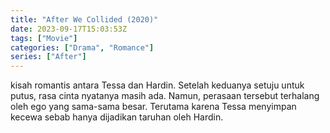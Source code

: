 ```yaml
---
title: "After We Collided (2020)"
date: 2023-09-17T15:03:53Z
tags: ["Movie"]
categories: ["Drama", "Romance"]
series: ["After"]
---
```


kisah romantis antara Tessa dan Hardin. Setelah keduanya setuju untuk putus, rasa cinta nyatanya masih ada. Namun, perasaan tersebut terhalang oleh ego yang sama-sama besar. Terutama karena Tessa menyimpan kecewa sebab hanya dijadikan taruhan oleh Hardin.

  <mux-player stream-type="on-demand"
  src="https://kp3d-my.sharepoint.com/personal/ryoo_kp3d_onmicrosoft_com/_layouts/15/download.aspx?share=EQNgymvzG7FKjjp9skZnfY4B4ZaDEK_ydl0E3iDFQrjjcA" metadata-video-title="After We Collided (2020)" prefer-playback="mse" controls>
  </mux-player>
  
  
  <script src="https://cdn.jsdelivr.net/npm/@mux/mux-player"></script>
  
   <script id="dkNye6EYESityxvrzKPbEzrqi2OEAqbyTBeHuK1FmcM" type="application/ld+json">
 {
  "@context": "https://schema.org/",
  "@type": "VideoObject",
  "name": "After We Collided",
  "contentUrl": "https://stream.mux.com/dkNye6EYESityxvrzKPbEzrqi2OEAqbyTBeHuK1FmcM.m3u8",
  "thumbnailUrl": "https://www.themoviedb.org/t/p/original/vDJE7JPnPc6fJBMBXdSltYM6yL6.jpg?width=314&fit_mode=preserve&time=25",
  "uploadDate": "2023-09-17T15:03:53Z",
}

</script>